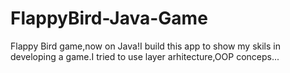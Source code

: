 # FlappyBird-Java-Game
Flappy Bird game,now on Java!I build this app to show my skils in developing a game.I tried to use layer arhitecture,OOP conceps...
